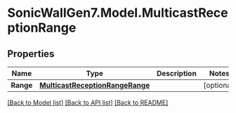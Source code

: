 # SonicWallGen7.Model.MulticastReceptionRange

## Properties

Name | Type | Description | Notes
------------ | ------------- | ------------- | -------------
**Range** | [**MulticastReceptionRangeRange**](MulticastReceptionRangeRange.md) |  | [optional] 

[[Back to Model list]](../README.md#documentation-for-models) [[Back to API list]](../README.md#documentation-for-api-endpoints) [[Back to README]](../README.md)

